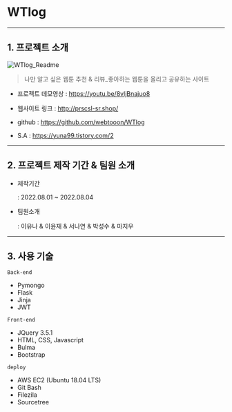 # WTlog
----------------
## 1. 프로젝트 소개

![WTlog_Readme](https://user-images.githubusercontent.com/109680562/182858126-da33707a-693d-4724-b74c-e0693c9a2da4.png)

> 나만 알고 싶은 웹툰 추천 & 리뷰_좋아하는 웹툰을 올리고 공유하는 사이트

- 프로젝트 데모영상 : https://youtu.be/8vljBnajuo8

- 웹사이트 링크 : http://prscsl-sr.shop/

- github : https://github.com/webtooon/WTlog

- S.A : https://yuna99.tistory.com/2
--------------
## 2. 프로젝트 제작 기간 & 팀원 소개
- 제작기간

  : 2022.08.01 ~ 2022.08.04
  
- 팀원소개
 
  : 이유나 & 이윤재 & 서나연 & 박성수 & 마지우
-----------------
## 3. 사용 기술
`Back-end`
- Pymongo
- Flask
- Jinja
- JWT

`Front-end`
- JQuery 3.5.1
- HTML, CSS, Javascript
- Bulma
- Bootstrap

`deploy`
- AWS EC2 (Ubuntu 18.04 LTS)
- Git Bash
- Filezila
- Sourcetree

